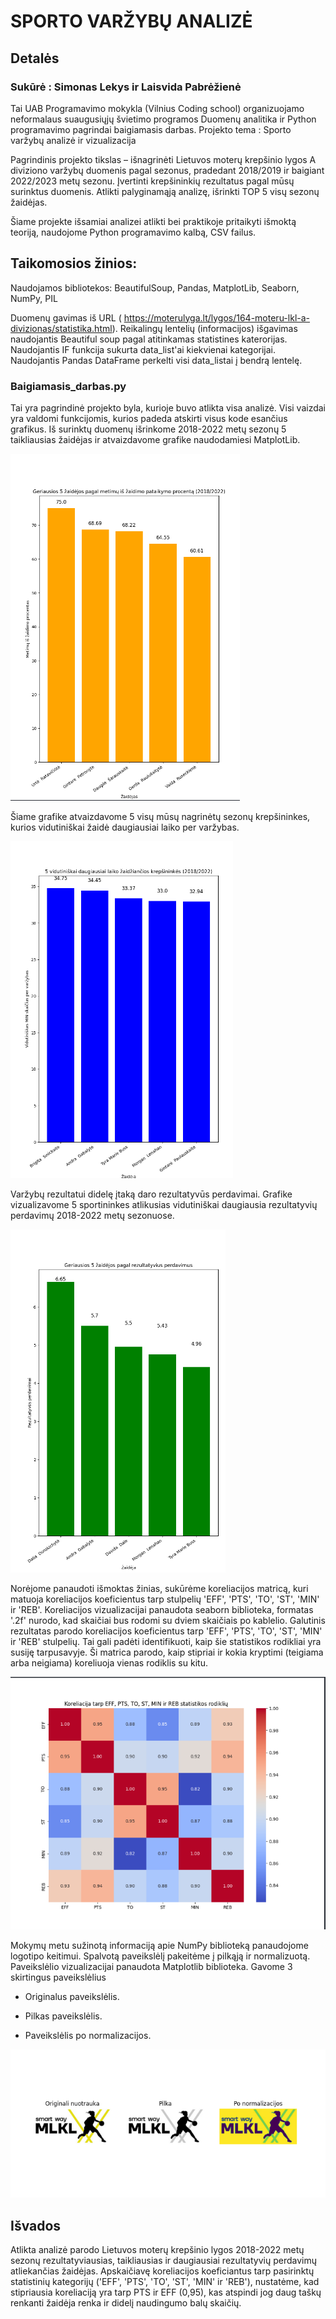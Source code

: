 # SPORTO VARŽYBŲ ANALIZĖ

## Detalės

### Sukūrė : Simonas Lekys ir Laisvida Pabrėžienė

Tai UAB Programavimo mokykla (Vilnius Coding school) organizuojamo neformalaus suaugusiųjų švietimo
programos Duomenų analitika ir Python programavimo pagrindai baigiamasis darbas.
Projekto tema : Sporto varžybų analizė ir vizualizacija

Pagrindinis projekto tikslas – išnagrinėti Lietuvos moterų krepšinio lygos A diviziono varžybų duomenis
pagal sezonus, pradedant 2018/2019 ir baigiant 2022/2023 metų sezonu.
Įvertinti krepšininkių  rezultatus pagal mūsų surinktus duomenis.
Atlikti palyginamąją analizę, išrinkti TOP 5 visų sezonų žaidėjas.

Šiame projekte išsamiai analizei atlikti bei praktikoje pritaikyti išmoktą teoriją, naudojome Python
programavimo kalbą, CSV failus.

## Taikomosios žinios:
Naudojamos bibliotekos: BeautifulSoup, Pandas, MatplotLib, Seaborn, NumPy, PIL



Duomenų gavimas iš URL ( https://moterulyga.lt/lygos/164-moteru-lkl-a-divizionas/statistika.html). 
Reikalingų lentelių (informacijos) išgavimas naudojantis Beautiful soup pagal atitinkamas statistines katerorijas.
Naudojantis IF funkcija sukurta data_list'ai kiekvienai kategorijai.
Naudojantis Pandas DataFrame perkelti visi data_listai į bendrą lentelę.

### Baigiamasis_darbas.py

Tai yra pagrindinė projekto byla, kurioje buvo atlikta visa analizė. Visi vaizdai yra valdomi funkcijomis, kurios padeda atskirti visus kode esančius grafikus.
Iš surinktų duomenų išrinkome 2018-2022 metų sezonų 5 taikliausias žaidėjas ir atvaizdavome grafike naudodamiesi MatplotLib.



![Top 5 taiklausios žaidėjos 2018-2022 metais](https://github.com/Laisvida/Final_project/blob/main/Top%205%20pagal%20metim%C5%B3%20pataikymo%20procent%C4%85.PNG)


Šiame grafike atvaizdavome 5 visų mūsų nagrinėtų sezonų krepšininkes, kurios vidutiniškai žaidė daugiausiai laiko per varžybas.

![Top 5 daugiausia laiko žaidžiančios žaidėjos](https://github.com/Laisvida/Final_project/blob/main/Top%205%20daugiausiai%20laiko%20%C5%BEaid%C5%BEian%C4%8Dios%20krep%C5%A1inink%C4%97s.PNG)



Varžybų rezultatui didelę įtaką daro rezultatyvūs perdavimai. Grafike vizualizavome 5 sportininkes atlikusias vidutiniškai daugiausia rezultatyvių
perdavimų 2018-2022 metų sezonuose.

![Top 5 pagal rezultatyvius perdavimus](https://github.com/Laisvida/Final_project/blob/main/Top%205%20pagal%20rezultatyvius%20perdavimus.PNG)



Norėjome panaudoti išmoktas žinias, sukūrėme koreliacijos matricą, kuri matuoja koreliacijos koeficientus tarp stulpelių 'EFF', 'PTS', 'TO', 'ST', 'MIN' ir 'REB'.
Koreliacijos vizualizacijai panaudota seaborn biblioteka, formatas '.2f' nurodo, kad skaičiai bus rodomi su dviem skaičiais po kablelio. Galutinis rezultatas parodo 
koreliacijos koeficientus tarp 'EFF', 'PTS', 'TO', 'ST', 'MIN' ir 'REB' stulpelių. Tai gali padėti identifikuoti, kaip šie statistikos rodikliai yra susiję tarpusavyje. 
Ši matrica parodo, kaip stipriai ir kokia kryptimi (teigiama arba neigiama) koreliuoja vienas rodiklis su kitu.


![Koreliacija tarp pasirinktų statistinių rodiklių](https://github.com/Laisvida/Final_project/blob/main/Koreliacija%20tarp%20pasirinkt%C5%B3%20statistini%C5%B3%20rodikli%C5%B3.PNG)


Mokymų metu sužinotą informaciją apie NumPy biblioteką panaudojome logotipo keitimui. Spalvotą paveikslėlį pakeitėme į pilkąją ir normalizuotą.
Paveikslėlio vizualizacijai panaudota Matplotlib biblioteka. Gavome 3 skirtingus paveikslėlius
+ Originalus paveikslėlis.
- Pilkas paveikslėlis.
* Paveikslėlis po normalizacijos.


![Logotipas](https://github.com/Laisvida/Final_project/blob/main/Logotipas.PNG)

## Išvados

Atlikta analizė parodo Lietuvos moterų krepšinio lygos 2018-2022 metų sezonų rezultatyviausias, taikliausias ir daugiausiai rezultatyvių
perdavimų atliekančias žaidėjas. Apskaičiavę koreliacijos koeficiantus tarp pasirinktų statistinių kategorijų
('EFF', 'PTS', 'TO', 'ST', 'MIN' ir 'REB'), nustatėme, kad stipriausia koreliaciją yra tarp PTS ir EFF (0,95), 
kas atspindi jog daug taškų renkanti žaidėja renka ir didelį naudingumo balų skaičių.





